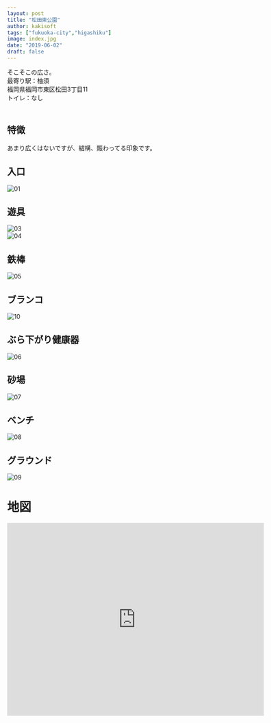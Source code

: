 ```yaml
---
layout: post
title: "松田東公園"
author: kakisoft
tags: ["fukuoka-city","higashiku"]
image: index.jpg
date: "2019-06-02"
draft: false
---
```


そこそこの広さ。    
最寄り駅：柚須  
福岡県福岡市東区松田3丁目11  
トイレ：なし  
　  
## 特徴
あまり広くはないですが、結構、賑わってる印象です。

## 入口
![01](./01.jpg)

## 遊具
![03](./03.jpg)  
![04](./04.jpg)

## 鉄棒
![05](./05.jpg)

## ブランコ
![10](./10.jpg)

## ぶら下がり健康器
![06](./06.jpg)

## 砂場
![07](./07.jpg)

## ベンチ
![08](./08.jpg)

## グラウンド
![09](./09.jpg)


# 地図
<iframe src="https://www.google.com/maps/embed?pb=!1m18!1m12!1m3!1d1613.9682924162337!2d130.44559193944016!3d33.61769819776702!2m3!1f0!2f0!3f0!3m2!1i1024!2i768!4f13.1!3m3!1m2!1s0x35418fb8b435f1b9%3A0x9765e360b706ebde!2z5p2-55Sw5p2x5YWs5ZyS!5e0!3m2!1sja!2sjp!4v1558027742820!5m2!1sja!2sjp" width="600" height="450" frameborder="0" style="border:0" allowfullscreen></iframe>